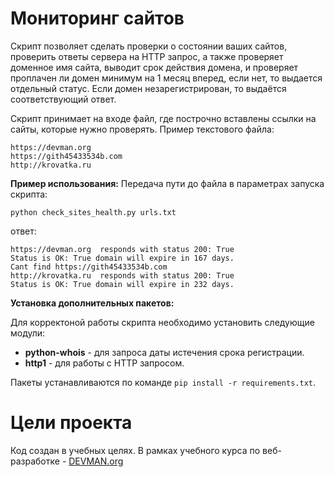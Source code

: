 # Мониторинг сайтов

Скрипт позволяет сделать проверки о состоянии ваших сайтов, проверить ответы сервера на HTTP запрос, а также проверяет доменное имя сайта, выводит срок действия домена, и проверяет проплачен ли домен минимум на 1 месяц вперед, если нет, то выдается отдельный статус. Если домен незарегистрирован, то выдаётся соответствующий ответ.

Скрипт принимает на входе файл, где построчно вставлены ссылки на сайты, которые нужно проверять. 
Пример текстового файла:

```
https://devman.org
https://gith45433534b.com
http://krovatka.ru
```


**Пример использования:**
Передача пути до файла в параметрах запуска скрипта:
```
python check_sites_health.py urls.txt
```
ответ:
```
https://devman.org  responds with status 200: True
Status is OK: True domain will expire in 167 days.
Cant find https://gith45433534b.com
http://krovatka.ru  responds with status 200: True
Status is OK: True domain will expire in 232 days.
```


**Установка дополнительных пакетов:**

Для корректоной работы скрипта необходимо установить следующие модули:
* **python-whois** - для запроса даты истечения срока регистрации.
* **http1** - для работы с HTTP запросом.

Пакеты устанавливаются по команде `pip install -r requirements.txt`.

# Цели проекта

Код создан в учебных целях. В рамках учебного курса по веб-разработке - [DEVMAN.org](https://devman.org)
